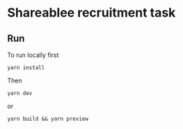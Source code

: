 # Shareablee recruitment task
## Run
To run locally first
```
yarn install
```
Then
```
yarn dev
```
or 
```
yarn build && yarn preview
```